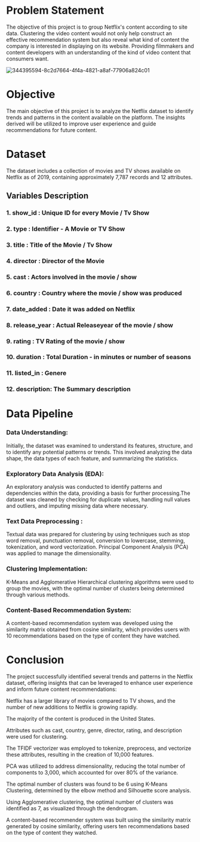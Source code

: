 # Problem Statement
The objective of this project is to group Netflix's content according to site data. Clustering the video content would not only help construct an effective recommendation system but also reveal what kind of content the company is interested in displaying on its website. Providing filmmakers and content developers with an understanding of the kind of video content that consumers want.


![344395594-8c2d7664-4f4a-4821-a8af-77906a824c01](https://github.com/user-attachments/assets/1753a7cd-2d97-4074-82fd-1d35b0006500)

# Objective
The main objective of this project is to analyze the Netflix dataset to identify trends and patterns in the content available on the platform. The insights derived will be utilized to improve user experience and guide recommendations for future content.

# Dataset 
The dataset includes a collection of movies and TV shows available on Netflix as of 2019, containing approximately 7,787 records and 12 attributes.
## Variables Description
### 1. show_id : Unique ID for every Movie / Tv Show

### 2. type : Identifier - A Movie or TV Show

### 3. title : Title of the Movie / Tv Show

### 4. director : Director of the Movie

### 5. cast : Actors involved in the movie / show

### 6. country : Country where the movie / show was produced

### 7. date_added : Date it was added on Netflix

### 8. release_year : Actual Releaseyear of the movie / show

### 9. rating : TV Rating of the movie / show

### 10. duration : Total Duration - in minutes or number of seasons

### 11. listed_in : Genere

### 12. description: The Summary description

# Data Pipeline
### Data Understanding: 
Initially, the dataset was examined to understand its features, structure, and to identify any potential patterns or trends. This involved analyzing the data shape, the data types of each feature, and summarizing the statistics.

### Exploratory Data Analysis (EDA):

An exploratory analysis was conducted to identify patterns and dependencies within the data, providing a basis for further processing.The dataset was cleaned by checking for duplicate values, handling null values and outliers, and imputing missing data where necessary.

### Text Data Preprocessing : 
Textual data was prepared for clustering by using techniques such as stop word removal, punctuation removal, conversion to lowercase, stemming, tokenization, and word vectorization. Principal Component Analysis (PCA) was applied to manage the dimensionality.

### Clustering Implementation: 
K-Means and Agglomerative Hierarchical clustering algorithms were used to group the movies, with the optimal number of clusters being determined through various methods.

### Content-Based Recommendation System:
A content-based recommendation system was developed using the similarity matrix obtained from cosine similarity, which provides users with 10 recommendations based on the type of content they have watched.

# Conclusion
The project successfully identified several trends and patterns in the Netflix dataset, offering insights that can be leveraged to enhance user experience and inform future content recommendations:

Netflix has a larger library of movies compared to TV shows, and the number of new additions to Netflix is growing rapidly.

The majority of the content is produced in the United States.

Attributes such as cast, country, genre, director, rating, and description were used for clustering.

The TFIDF vectorizer was employed to tokenize, preprocess, and vectorize these attributes, resulting in the creation of 10,000 features.

PCA was utilized to address dimensionality, reducing the total number of components to 3,000, which accounted for over 80% of the variance.

The optimal number of clusters was found to be 6 using K-Means Clustering, determined by the elbow method and Silhouette score analysis.

Using Agglomerative clustering, the optimal number of clusters was identified as 7, as visualized through the dendrogram.

A content-based recommender system was built using the similarity matrix generated by cosine similarity, offering users ten recommendations based on the type of content they watched.
